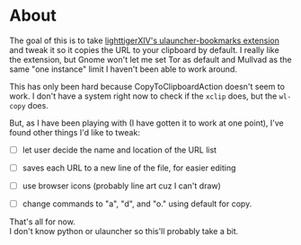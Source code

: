 # About

The goal of this is to take [lighttigerXIV's ulauncher-bookmarks extension](https://github.com/lighttigerXIV/ulauncher-bookmarks/) and tweak it so it copies the URL to your clipboard by default. I really like the extension, but Gnome won't let me set Tor as default and Mullvad as the same "one instance" limit I haven't been able to work around.

This has only been hard because CopyToClipboardAction doesn't seem to work. I don't have a system right now to check if the `xclip` does, but the `wl-copy` does.

But, as I have been playing with (I have gotten it to work at one point), I've found other things I'd like to tweak:


- [ ] let user decide the name and location of the URL list
- [ ] saves each URL to a new line of the file, for easier editing
- [ ] use browser icons (probably line art cuz I can't draw)
- [ ] change commands to "a", "d", and "o." using default for copy.


That's all for now.   
I don't know python or ulauncher so this'll probably take a bit.
